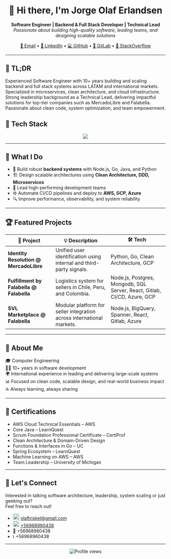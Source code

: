<h1 align="center">👋 Hi there, I'm Jorge Olaf Erlandsen</h1>

<p align="center">
  <b>Software Engineer | Backend & Full Stack Developer | Technical Lead</b><br>
  <i>Passionate about building high-quality software, leading teams, and designing scalable solutions</i>
</p>

<p align="center">
  <a href="mailto:o&#108;a&#102;tr&#105;s&#107;e&#108;&#64;g&#109;a&#105;&#108;.c&#111;m">📧 Email</a> •
  <a href="https://www.linkedin.com/in/olaferlandsen">🔗 LinkedIn</a> •
  <a href="https://github.com/olaferlandsen">💻 GitHub</a> •
  <a href="https://gitlab.com/olaferlandsen">🦊 GitLab</a> •
  <a href="https://stackoverflow.com/users/901197/olaf-erlandsen">🧠 StackOverflow</a>
</p>

<!--

<p align="center">
 <sup><a href="">🇪🇸 Versión en español disponible aquí 🇲🇽</a></sup>
</p>
-->
---

## 💬 TL;DR
Experienced Software Engineer with 10+ years building and scaling backend and full stack systems across LATAM and international markets. Specialized in microservices, clean architecture, and cloud infrastructure. Strong leadership background as a Technical Lead, delivering impactful solutions for top-tier companies such as MercadoLibre and Falabella. Passionate about clean code, system optimization, and team empowerment.

## 🚀 Tech Stack

<div align="center">
  <img src="https://skillicons.dev/icons?i=ts,js,python,java,go,c,cs,cpp,bash,php,react,vue,angular,bootstrap,jquery,nextjs,pinia,flutter,electron,nodejs,deno,express,fastapi,flask,django,spring,hibernate,jest,npm,sequelize,postgres,mysql,mariadb,sqlite,mongodb,cassandra,dynamodb,docker,kubernetes,nginx,aws,gcp,azure,git,github,gitlab,bitbucket,linux,grafana,opencv,bots&theme=light" />
</div>

---

## 🧭 What I Do

- 🧱 Build robust **backend systems** with Node.js, Go, Java, and Python  
- 🏗️ Design scalable architectures using **Clean Architecture, DDD, Microservices**  
- 👥 Lead high-performing development teams  
- ⚙️ Automate CI/CD pipelines and deploy to **AWS, GCP, Azure**  
- 🔍 Improve performance, observability, and system reliability

---

## 🏆 Featured Projects

| 🧩 Project | 💡 Description | 🛠️ Tech |
|-----------|----------------|---------|
| **Identity Resolution @ MercadoLibre** | Unified user identification using internal and third-party signals. | Python, Go, Clean Architecture, GCP |
| **Fulfillment by Falabella @ Falabella** | Logistics system for sellers in Chile, Peru, and Colombia. | Node.js, Postgres, Mongodb, SQL Server, React, Gitlab, CI/CD, Azure, GCP |
| **SVL Marketplace @ Falabella** | Modular platform for seller integration across international markets. | Node.js, BigQuery, Spanner, React, Gitlab, Azure |

---

## 🧠 About Me

🎓 Computer Engineering  
👨‍💻 10+ years in software development  
🌍 International experience in leading and delivering large-scale systems  
📊 Focused on clean code, scalable design, and real-world business impact  
☕ Always learning, always sharing

---

## 📜 Certifications

- AWS Cloud Technical Essentials – AWS  
- Core Java – LearnQuest  
- Scrum Foundation Professional Certificate – CertiProf  
- Clean Architecture & Domain-Driven Design  
- Functions & Interfaces in Go – UC  
- Spring Ecosystem – LearnQuest  
- Machine Learning on AWS – AWS  
- Team Leadership – University of Michigan  

---

## 🤝 Let's Connect

Interested in talking software architecture, leadership, system scaling or just geeking out?  
Feel free to reach out!

* <img src="https://cdn.simpleicons.org/maildotru/000000" alt="Email" width="20" /> [o&#108;a&#102;tr&#105;s&#107;e&#108;&#64;g&#109;a&#105;&#108;.c&#111;m](mailto:o&#108;a&#102;tr&#105;s&#107;e&#108;&#64;g&#109;a&#105;&#108;.c&#111;m)
* <img src="https://cdn.simpleicons.org/whatsapp/25BB00" alt="WhatsApp" width="20" /> [&#43;5696&#56;960&#52;38](https://wa.me/&#43;5696&#56;960&#52;38)
* 💬 &#43;5696&#56;960&#52;38
* 📞 &#43;5696&#56;960&#52;38

---

<p align="center">
  <img src="https://komarev.com/ghpvc/?username=olaferlandsen&style=flat-square&color=blue" alt="Profile views" />
</p>
